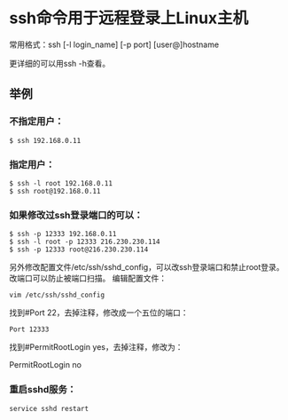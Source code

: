ssh命令用于远程登录上Linux主机
========================================

常用格式：ssh [-l login_name] [-p port] [user@]hostname

更详细的可以用ssh -h查看。

举例
----------------------------------------

### 不指定用户：

```
$ ssh 192.168.0.11
```

### 指定用户：

```
$ ssh -l root 192.168.0.11
$ ssh root@192.168.0.11
```

### 如果修改过ssh登录端口的可以：

```
$ ssh -p 12333 192.168.0.11
$ ssh -l root -p 12333 216.230.230.114
$ ssh -p 12333 root@216.230.230.114
```

另外修改配置文件/etc/ssh/sshd_config，可以改ssh登录端口和禁止root登录。改端口可以防止被端口扫描。
编辑配置文件：

```
vim /etc/ssh/sshd_config
```

找到#Port 22，去掉注释，修改成一个五位的端口：

```
Port 12333
```

找到#PermitRootLogin yes，去掉注释，修改为：

PermitRootLogin no

### 重启sshd服务：

```
service sshd restart
```